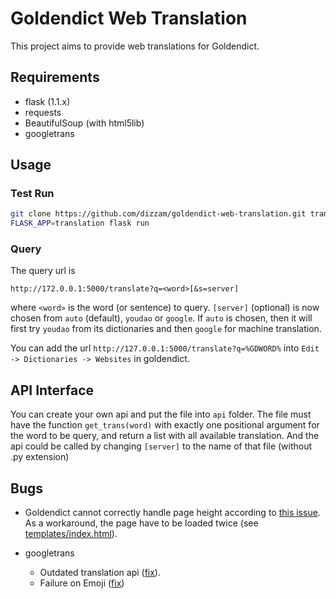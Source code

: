 # Goldendict Web Translation

This project aims to provide web translations for Goldendict.

## Requirements

- flask (1.1.x)
- requests
- BeautifulSoup (with html5lib)
- googletrans

## Usage

### Test Run

```bash
git clone https://github.com/dizzam/goldendict-web-translation.git translation
FLASK_APP=translation flask run
```

### Query

The query url is

    http://172.0.0.1:5000/translate?q=<word>[&s=server]

where `<word>` is the word (or sentence) to query. `[server]` (optional) is now chosen from `auto` (default), `youdao` or `google`. If `auto` is chosen, then it will first try `youdao` from its dictionaries and then `google` for machine translation.

You can add the url `http://127.0.0.1:5000/translate?q=%GDWORD%` into `Edit -> Dictionaries -> Websites` in goldendict.

## API Interface

You can create your own api and put the file into `api` folder. The file must have the function `get_trans(word)` with exactly one positional argument for the word to be query, and return a list with all available translation. And the api could be called by changing `[server]` to the name of that file (without .py extension)

## Bugs

- Goldendict cannot correctly handle page height according to [this issue](https://github.com/goldendict/goldendict/issues/614). As a workaround, the page have to be loaded twice (see [templates/index.html](templates/index.html)).

- googletrans
  - Outdated translation api ([fix](https://github.com/ssut/py-googletrans/pull/102)).
  - Failure on Emoji ([fix](https://github.com/ssut/py-googletrans/pull/134))

